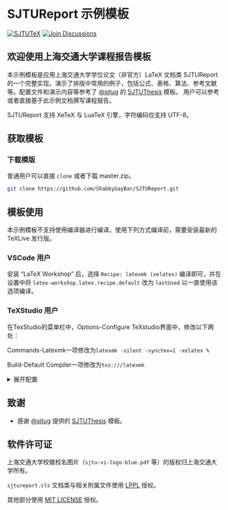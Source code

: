 # SJTUReport 示例模板

[![SJTUTeX](https://img.shields.io/github/v/release/sjtug/SJTUTeX?label=SJTUTeX)](https://github.com/sjtug/SJTUTeX) 
[![Join Discussions](https://img.shields.io/github/discussions/ShabbyGayBar/SJTUReport)](https://github.com/ShabbyGayBar/SJTUReport/discussions)

## 欢迎使用上海交通大学课程报告模板

本示例模板是应用上海交通大学学位论文（非官方）LaTeX 文档类 SJTUReport 的一个完整实现。演示了排版中常用的例子，包括公式、表格、算法、参考文献等。配置文件和演示内容等参考了 [@sjtug](https://github.com/sjtug) 的 [SJTUThesis](https://github.com/sjtug/SJTUThesis) 模板。
用户可以参考或者直接基于此示例文档撰写课程报告。

SJTUReport 支持 XeTeX 与 LuaTeX 引擎，字符编码仅支持 UTF-8。

## 获取模板

### 下载模版

普通用户可以直接 `clone` 或者下载 master.zip。

```bash
git clone https://github.com/ShabbyGayBar/SJTUReport.git
```

## 模板使用

本示例模板不支持使用编译器进行编译。使用下列方式编译前，需要安装最新的 TeXLive 发行版。

### VSCode 用户

安装 “LaTeX Workshop” 后，选择 `Recipe: latexmk (xelatex)` 编译即可，并在设置中将 `latex-workshop.latex.recipe.default` 改为 `lastUsed` 以一直使用该选项编译。

### TeXStudio 用户

在TexStudio的菜单栏中，Options-Configure TeXstudio界面中，修改以下两处：

Commands-Latexmk一项修改为`latexmk -silent -synctex=1 -xelatex %`

Build-Default Compiler一项修改为`txs:///latexmk`

<details>

<summary>展开配置</summary>

<img src="https://user-images.githubusercontent.com/84025388/142163308-3d31f905-af78-40cb-bff1-851cdab04c87.png" width=500px/>

<img src="https://user-images.githubusercontent.com/84025388/142163346-63ec7b7e-932f-44c5-90c4-3b35e435545d.png" width=500px/>

</details>

## 致谢

* 感谢 [@sjtug](https://github.com/sjtug) 提供的 [SJTUThesis](https://github.com/sjtug/SJTUThesis) 模板。

## 软件许可证

上海交通大学校徽校名图片（`sjtu-vi-logo-blue.pdf` 等）的版权归上海交通大学所有。

`sjtureport.cls` 文档类与相关附属文件使用 [LPPL](https://www.latex-project.org/lppl.txt) 授权。

其他部分使用 [MIT LICENSE](LICENSE) 授权。
